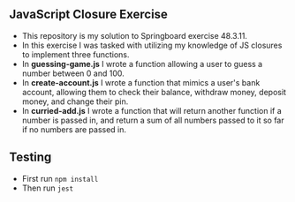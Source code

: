## JavaScript Closure Exercise

- This repository is my solution to Springboard exercise 48.3.11.
- In this exercise I was tasked with utilizing my knowledge of JS closures to implement three functions.
- In **guessing-game.js** I wrote a function allowing a user to guess a number between 0 and 100.
- In **create-account.js** I wrote a function that mimics a user's bank account, allowing them to check their balance, withdraw money, deposit money, and change their pin.
- In **curried-add.js** I wrote a function that will return another function if a number is passed in, and return a sum of all numbers passed to it so far if no numbers are passed in.

## Testing

- First run `npm install`
- Then run `jest`

